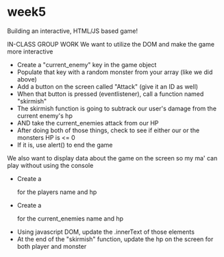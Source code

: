 # week5
Building an interactive, HTML/JS based game!

IN-CLASS GROUP WORK
We want to utilize the DOM and make the game more interactive
- Create a "current_enemy" key in the game object
- Populate that key with a random monster from your array (like we did above)
- Add a button on the screen called "Attack" (give it an ID as well)
- When that button is pressed (eventlistener), call a function named 
		"skirmish"
- The skirmish function is going to subtrack our user's damage from 
	the current enemy's hp
- AND take the current_enemies attack from our HP
- After doing both of those things, check to see if either our or the 
	monsters HP is <= 0
- If it is, use alert() to end the game

We also want to display data about the game on the screen so
	my ma' can play without using the console
- Create a <p> for the players name and hp
- Create a <p> for the current_enemies name and hp
- Using javascript DOM, update the .innerText of those elements
- At the end of the "skirmish" function, update the hp on 
	the screen for both player and monster

